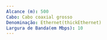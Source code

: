 ```yaml
---
Alcance (m): 500
Cabo: Cabo coaxial grosso
Denominação: Ethernet(thickEthernet)
Largura de Banda(em Mbps): 10
---
```

